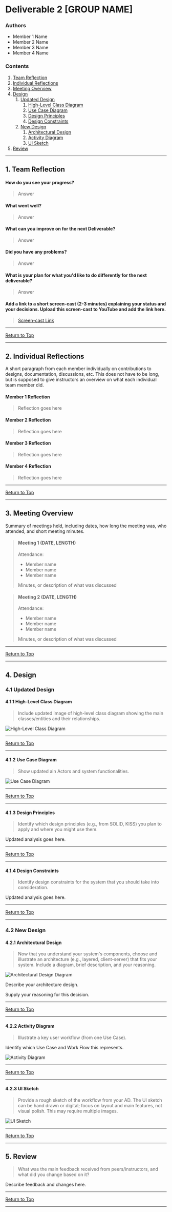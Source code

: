 # Deliverable 2 [GROUP NAME]

### Authors

- Member 1 Name
- Member 2 Name
- Member 3 Name
- Member 4 Name

### Contents

1. [Team Reflection](#1-team-reflection)
2. [Individual Reflections](#2-individual-reflections)
3. [Meeting Overview](#3-meeting-overview)
4. [Design](#4-design)
   1. [Updated Design](#41-updated-design)
      1. [High-Level Class Diagram](#411-high-level-class-diagram)
      2. [Use Case Diagram](#412-use-case-diagram)
      3. [Design Principles](#413-design-principles)
      4. [Design Constraints](#414-design-constraints)
   2. [New Design](#42-new-design)
      1. [Architectural Design](#421-architectural-design)
      2. [Activity Diagram](#422-activity-diagram)
      3. [UI Sketch](#423-ui-sketch)
5. [Review](#5-review)

---

## 1. Team Reflection

#### How do you see your progress?

> Answer

#### What went well?

> Answer

#### What can you improve on for the next Deliverable?

> Answer

#### Did you have any problems?

> Answer

#### What is your plan for what you'd like to do differently for the next deliverable?

> Answer

#### Add a link to a short screen-cast (2-3 minutes) explaining your status and your decisions. Upload this screen-cast to YouTube and add the link here.

> [Screen-cast Link](LINK-ADDRESS-GOES.HERE)

---

[Return to Top](#deliverable-2-group-name)

---

## 2. Individual Reflections

A short paragraph from each member individually on contributions to designs, documentation, discussions, etc.
This does not have to be long, but is supposed to give instructors an overview on what each individual team member did.

#### Member 1 Reflection

> Reflection goes here

#### Member 2 Reflection

> Reflection goes here

#### Member 3 Reflection

> Reflection goes here

#### Member 4 Reflection

> Reflection goes here

---

[Return to Top](#deliverable-2-group-name)

---

## 3. Meeting Overview

Summary of meetings held, including dates, how long the meeting was, who attended, and short meeting minutes.

> #### Meeting 1 (DATE, LENGTH)
>
> Attendance:
>
> - Member name
> - Member name
> - Member name
>
> Minutes, or description of what was discussed

> #### Meeting 2 (DATE, LENGTH)
>
> Attendance:
>
> - Member name
> - Member name
> - Member name
>
> Minutes, or description of what was discussed

---

[Return to Top](#deliverable-2-group-name)

---

## 4. Design

### 4.1 Updated Design

#### 4.1.1 High-Level Class Diagram

> Include updated image of high-level class diagram showing the main classes/entities and their relationships.

![High-Level Class Diagram](/img_resources/default_image.jpg)

---

[Return to Top](#deliverable-2-group-name)

---

#### 4.1.2 Use Case Diagram

> Show updated ain Actors and system functionalities.

![Use Case Diagram](/img_resources/default_image.jpg)

---

[Return to Top](#deliverable-2-group-name)

---

#### 4.1.3 Design Principles

> Identify which design principles (e.g., from SOLID, KISS) you plan to apply and where you might use them.

Updated analysis goes here.

---

[Return to Top](#deliverable-2-group-name)

---

#### 4.1.4 Design Constraints

> Identify design constraints for the system that you should take into consideration.

Updated analysis goes here.

---

[Return to Top](#deliverable-2-group-name)

---

### 4.2 New Design

#### 4.2.1 Architectural Design

> Now that you understand your system's components, choose and illustrate an architecture (e.g., layered, client-server) that fits your system. Include a diagram, brief description, and your reasoning.

![Architectural Design Diagram](/img_resources/default_image.jpg)

Describe your architecture design.

Supply your reasoning for this decision.

---

[Return to Top](#deliverable-2-group-name)

---

#### 4.2.2 Activity Diagram

> Illustrate a key user workflow (from one Use Case).

Identify which Use Case and Work Flow this represents.

![Activity Diagram](/img_resources/default_image.jpg)

---

[Return to Top](#deliverable-2-group-name)

---

#### 4.2.3 UI Sketch

> Provide a rough sketch of the workflow from your AD. The UI sketch can be hand drawn or digital; focus on layout and main features, not visual polish. This may require multiple images.

![UI Sketch](/img_resources/default_image.jpg)

---

[Return to Top](#deliverable-2-group-name)

---

## 5. Review

> What was the main feedback received from peers/instructors, and what did you change based on it?

Describe feedback and changes here.

---

[Return to Top](#deliverable-2-group-name)

---
